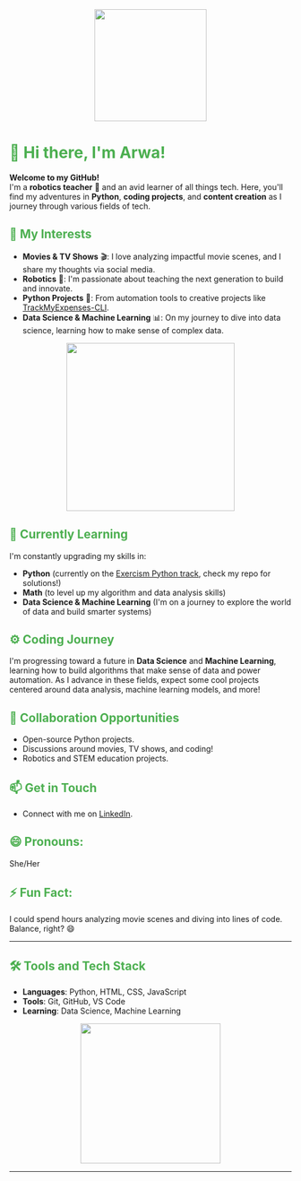 <div align="center">
  <img src="https://media.giphy.com/media/QMkPpxPDYY0fu/giphy.gif" width="200"/>
</div>

# 👋 Hi there, I'm Arwa!

**Welcome to my GitHub!**  
I'm a **robotics teacher** 🦾 and an avid learner of all things tech. Here, you'll find my adventures in **Python**, **coding projects**, and **content creation** as I journey through various fields of tech.

## 👀 My Interests
- **Movies & TV Shows** 🎬: I love analyzing impactful movie scenes, and I share my thoughts via social media.
- **Robotics** 🤖: I'm passionate about teaching the next generation to build and innovate.
- **Python Projects** 🐍: From automation tools to creative projects like [TrackMyExpenses-CLI](https://github.com/Arwa-hex/TrackMyExpenses-CLI).
- **Data Science & Machine Learning** 📊: On my journey to dive into data science, learning how to make sense of complex data.

<div align="center">
  <img src="https://media.giphy.com/media/3oEjI6SIIHBdRxXI40/giphy.gif" width="300"/>
</div>

## 🌱 Currently Learning
I'm constantly upgrading my skills in:
- **Python** (currently on the [Exercism Python track](https://exercism.org/tracks/python), check my repo for solutions!)
- **Math** (to level up my algorithm and data analysis skills)
- **Data Science & Machine Learning** (I'm on a journey to explore the world of data and build smarter systems)

## ⚙️ Coding Journey
I'm progressing toward a future in **Data Science** and **Machine Learning**, learning how to build algorithms that make sense of data and power automation. As I advance in these fields, expect some cool projects centered around data analysis, machine learning models, and more!

## 💼 Collaboration Opportunities
- Open-source Python projects.
- Discussions around movies, TV shows, and coding!
- Robotics and STEM education projects.

## 📫 Get in Touch
- Connect with me on [LinkedIn](https://www.linkedin.com/in/arwa-saih-0a37a0280/).

## 😄 Pronouns:
She/Her

## ⚡ Fun Fact:
I could spend hours analyzing movie scenes and diving into lines of code. Balance, right? 😄

---

## 🛠️ Tools and Tech Stack
- **Languages**: Python, HTML, CSS, JavaScript
- **Tools**: Git, GitHub, VS Code
- **Learning**: Data Science, Machine Learning

<div align="center">
  <img src="https://media.giphy.com/media/ZVik7pBtu9dNS/giphy.gif" width="250"/>
</div>

---

<style>
h1, h2, h3 {
  color: #4CAF50;
}
</style>
